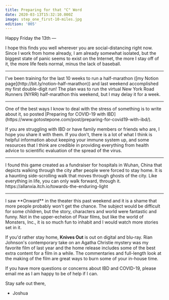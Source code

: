 ```yaml
---
title: Preparing for that "C" Word
date: 2020-03-13T15:32:10.000Z
image: step_one_first-10-miles.jpg
edition: '005'
---
```


Happy Friday the 13th —

I hope this finds you well wherever you are social-distancing right now. Since I work from home already, I am already somewhat isolated, but the biggest state of panic seems to exist on the Internet, the more I stay off of it, the more life feels normal, minus the lack of baseball.
<hr />
I've been training for the last 10 weeks to run a half-marathon ([my Notion page](http://bit.ly/notion-half-marathon)) and last weekend accomplished my first double-digit run! The plan was to run the virtual New York Road Runners (NYRR) half-marathon this weekend, but I may delay it for a week.
<hr />
One of the best ways I know to deal with the stress of something is to write about it, so posted [Preparing for COVID-19 with IBD](https://www.gotostepone.com/post/preparing-for-covid19-with-ibd/).

If you are struggling with IBD or have family members or friends who are, I hope you share it with them. If you don't, there is a lot of what I think is helpful information about keeping your immune system up, and some resources that I think are credible in providing everything from health advice to scientific evaluation of the spread of the virus.
<hr />
I found this game created as a fundraiser for hospitals in Wuhan, China that depicts walking through the city after people were forced to stay home. It is a haunting side-scrolling walk that moves through ghosts of the city. Like everything in life, you can only walk forward, through it.
https://allanxia.itch.io/towards-the-enduring-light
<hr />
I saw **Onward** in the <gasp> theater this past weekend and it is a shame that more people probably won't get the chance. The subject would be difficult for some children, but the story, characters and world were fantastic and funny. Not in the upper-echelon of Pixar films, but like the world of Monsters, Inc., it is so much fun to inhabit and I would watch more stories set in it.

If you'd rather stay home, **Knives Out** is out on digital and blu-ray. Rian Johnson's contemporary take on an Agatha Christie mystery was my favorite film of last year and the home release includes some of the best extra content for a film in a while. The commentaries and full-length look at the making of the film are great ways to burn some of your in-house time.

If you have more questions or concerns about IBD and COVID-19, please email me as I am happy to be of help if I can.

Stay safe out there,

- Joshua
